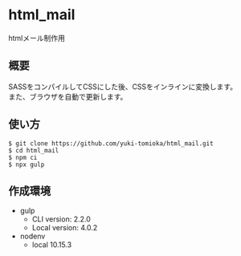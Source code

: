 # html_mail
htmlメール制作用

## 概要
SASSをコンパイルしてCSSにした後、CSSをインラインに変換します。  
また、ブラウザを自動で更新します。

## 使い方
```shell
$ git clone https://github.com/yuki-tomioka/html_mail.git
$ cd html_mail
$ npm ci
$ npx gulp
```

## 作成環境
- gulp
  - CLI version: 2.2.0
  - Local version: 4.0.2
- nodenv
  - local 10.15.3
